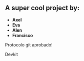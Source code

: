## A super cool project by:
- **Axel**
- **Eva**
- **Alen**
- **Francisco**

Protocolo git aprobado!

Devkit

